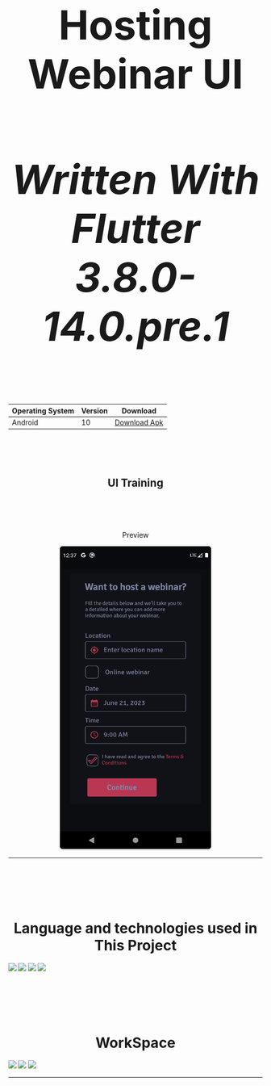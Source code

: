 <div align="center">
  <h1 align='center' style="font-size:5rem"><b>Hosting Webinar UI</b></h1>
  <h4 align='center' style="font-size:5rem"><i>Written With Flutter 3.8.0-14.0.pre.1</i></h4>

Operating System  |  Version  |  Download
------------- | ------------- | -------------
Android  | 10  | [Download Apk](https://codeload.github.com/shervinbdndev/Hosting-Webinar-ui/zip/refs/heads/apk)

</div>
<br><br><br>
<h2 align='center'>
    UI Training
</h2>

<br><br><br>
<div align='center'>
    <p>Preview</p>
    <img style='border-radius:5px' src="https://github.com/shervinbdndev/Hosting-Webinar-ui/blob/android/images/pic.png" width="300px" height="600px"></img>
</div>
<hr>
<br><br><br><br>
<h1 align='center'><b>Language and technologies used in This Project</h1>
<img src="https://img.shields.io/badge/Flutter-%2302569B.svg?style=for-the-badge&logo=Flutter&logoColor=white"></img>
<img src="https://img.shields.io/badge/MUI-%230081CB.svg?style=for-the-badge&logo=mui&logoColor=white"></img>
<img src="https://img.shields.io/badge/Visual_Studio_Code-0078D4?style=for-the-badge&logo=visual%20studio%20code&logoColor=white"></img>
<img src="https://img.shields.io/badge/GitHub-100000?style=for-the-badge&logo=github&logoColor=white"></img>


<br><br><br><br>
<h1 align='center'><b>WorkSpace</h1>
<img src="https://img.shields.io/badge/Intel-Core_i5_10700K-0071C5?style=for-the-badge&logo=intel&logoColor=white"></img>
<img src="https://img.shields.io/badge/NVIDIA-RTX2060 OC-76B900?style=for-the-badge&logo=nvidia&logoColor=white"></img>
<img src="https://img.shields.io/badge/Windows-0078D6?style=for-the-badge&logo=windows&logoColor=white"></img>
<hr>